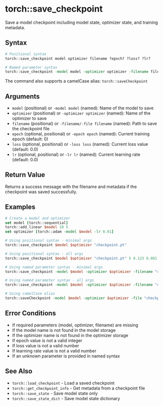 # torch::save_checkpoint

Save a model checkpoint including model state, optimizer state, and training metadata.

## Syntax

```tcl
# Positional syntax
torch::save_checkpoint model optimizer filename ?epoch? ?loss? ?lr?

# Named parameter syntax
torch::save_checkpoint -model model -optimizer optimizer -filename filename ?-epoch epoch? ?-loss loss? ?-lr lr?
```

The command also supports a camelCase alias: `torch::saveCheckpoint`

## Arguments

* `model` (positional) or `-model model` (named): Name of the model to save
* `optimizer` (positional) or `-optimizer optimizer` (named): Name of the optimizer to save
* `filename` (positional) or `-filename/-file filename` (named): Path to save the checkpoint file
* `epoch` (optional, positional) or `-epoch epoch` (named): Current training epoch (default: 0)
* `loss` (optional, positional) or `-loss loss` (named): Current loss value (default: 0.0)
* `lr` (optional, positional) or `-lr lr` (named): Current learning rate (default: 0.0)

## Return Value

Returns a success message with the filename and metadata if the checkpoint was saved successfully.

## Examples

```tcl
# Create a model and optimizer
set model [torch::sequential]
torch::add_linear $model 10 5
set optimizer [torch::adam -model $model -lr 0.01]

# Using positional syntax - minimal args
torch::save_checkpoint $model $optimizer "checkpoint.pt"

# Using positional syntax - all args
torch::save_checkpoint $model $optimizer "checkpoint.pt" 5 0.123 0.001

# Using named parameter syntax - minimal args
torch::save_checkpoint -model $model -optimizer $optimizer -filename "checkpoint.pt"

# Using named parameter syntax - all args
torch::save_checkpoint -model $model -optimizer $optimizer -filename "checkpoint.pt" -epoch 5 -loss 0.123 -lr 0.001

# Using camelCase alias
torch::saveCheckpoint -model $model -optimizer $optimizer -file "checkpoint.pt" -epoch 5 -loss 0.123 -lr 0.001
```

## Error Conditions

* If required parameters (model, optimizer, filename) are missing
* If the model name is not found in the model storage
* If the optimizer name is not found in the optimizer storage
* If epoch value is not a valid integer
* If loss value is not a valid number
* If learning rate value is not a valid number
* If an unknown parameter is provided in named syntax

## See Also

* `torch::load_checkpoint` - Load a saved checkpoint
* `torch::get_checkpoint_info` - Get metadata from a checkpoint file
* `torch::save_state` - Save model state only
* `torch::save_state_dict` - Save model state dictionary 